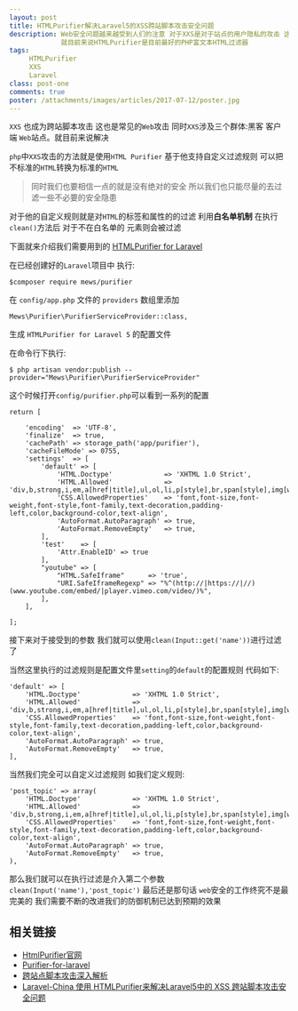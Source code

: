 ```yaml
---
layout: post
title: HTMLPurifier解决Laravel5的XSS跨站脚本攻击安全问题
description: Web安全问题越来越受到人们的注意 对于XXS是对于站点的用户隐私的攻击 这对于用户安全造成很大的隐患
             就目前来说HTMLPurifier是目前最好的PHP富文本HTML过滤器
tags:
     HTMLPurifier
     XXS
     Laravel
class: post-one
comments: true
poster: /attachments/images/articles/2017-07-12/poster.jpg
---
```


`XXS` 也成为跨站脚本攻击 这也是常见的`Web`攻击 同时`XXS`涉及三个群体:黑客 客户端 `Web`站点。就目前来说解决

`php`中`XXS`攻击的方法就是使用`HTML Purifier`  基于他支持自定义过滤规则 可以把不标准的`HTML`转换为标准的`HTML`

> 同时我们也要相信一点的就是没有绝对的安全 所以我们也只能尽量的去过滤一些不必要的安全隐患

对于他的自定义规则就是对`HTML`的标签和属性的的过滤 利用**白名单机制**  在执行`clean()`方法后 对于不在白名单的
元素则会被过滤

下面就来介绍我们需要用到的 [HTMLPurifier for Laravel](https://github.com/mewebstudio/Purifier)

在已经创建好的`Laravel`项目中 执行:
```shell
$composer require mews/purifier
```
在 `config/app.php` 文件的 `providers` 数组里添加
```php?start_inline=1
Mews\Purifier\PurifierServiceProvider::class,
```

生成 `HTMLPurifier for Laravel 5` 的配置文件

在命令行下执行:
```shell
$ php artisan vendor:publish --provider="Mews\Purifier\PurifierServiceProvider"
```
这个时候打开`config/purifier.php`可以看到一系列的配置
```php?start_inline=1
return [

    'encoding'  => 'UTF-8',
    'finalize'  => true,
    'cachePath' => storage_path('app/purifier'),
    'cacheFileMode' => 0755,
    'settings'  => [
        'default' => [
            'HTML.Doctype'             => 'XHTML 1.0 Strict',
            'HTML.Allowed'             => 'div,b,strong,i,em,a[href|title],ul,ol,li,p[style],br,span[style],img[width|height|alt|src]',
            'CSS.AllowedProperties'    => 'font,font-size,font-weight,font-style,font-family,text-decoration,padding-left,color,background-color,text-align',
            'AutoFormat.AutoParagraph' => true,
            'AutoFormat.RemoveEmpty'   => true,
        ],
        'test'    => [
            'Attr.EnableID' => true
        ],
        "youtube" => [
            "HTML.SafeIframe"      => 'true',
            "URI.SafeIframeRegexp" => "%^(http://|https://|//)(www.youtube.com/embed/|player.vimeo.com/video/)%",
        ],
    ],

];
```
接下来对于接受到的参数 我们就可以使用`clean(Input::get('name'))`进行过滤了

当然这里执行的过滤规则是配置文件里`setting`的`default`的配置规则 代码如下:
```php?start_inline=1
'default' => [
    'HTML.Doctype'             => 'XHTML 1.0 Strict',
    'HTML.Allowed'             => 'div,b,strong,i,em,a[href|title],ul,ol,li,p[style],br,span[style],img[width|height|alt|src]',
    'CSS.AllowedProperties'    => 'font,font-size,font-weight,font-style,font-family,text-decoration,padding-left,color,background-color,text-align',
    'AutoFormat.AutoParagraph' => true,
    'AutoFormat.RemoveEmpty'   => true,
],
```
当然我们完全可以自定义过滤规则 如我们定义规则:
```php?start_inline=1
'post_topic' => array(
    'HTML.Doctype'             => 'XHTML 1.0 Strict',
    'HTML.Allowed'             => 'div,b,strong,i,em,a[href|title],ul,ol,li,p[style],br,span[style],img[width|height|alt|src],pre,code',
    'CSS.AllowedProperties'    => 'font,font-size,font-weight,font-style,font-family,text-decoration,padding-left,color,background-color,text-align',
    'AutoFormat.AutoParagraph' => true,
    'AutoFormat.RemoveEmpty'   => true,
),
```
那么我们就可以在执行过滤是介入第二个参数 `clean(Input('name'),'post_topic')`
最后还是那句话 `web`安全的工作终究不是最完美的 我们需要不断的改进我们的防御机制已达到预期的效果


## 相关链接
- [HtmlPurifier官网](http://htmlpurifier.org/)
- [Purifier-for-laravel](https://github.com/mewebstudio/Purifier)
- [跨站点脚本攻击深入解析](https://www.ibm.com/developerworks/cn/rational/08/0325_segal/)
- [Laravel-China 使用 HTMLPurifier来解决Laravel5中的 XSS 跨站脚本攻击安全问题](https://laravel-china.org/articles/4798/the-use-of-htmlpurifier-to-solve-the-xss-xss-attacks-of-security-problems-in-laravel)